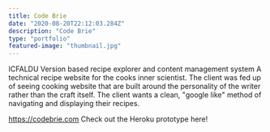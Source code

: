 ```yaml
---
title: Code Brie
date: "2020-08-20T22:12:03.284Z"
description: "Code Brie"
type: "portfolio"
featured-image: "thumbnail.jpg"
---
```


ICFALDU
Version based recipe explorer and content management system
A technical recipe website for the cooks inner scientist. The client was fed up of seeing cooking website that are built around the personality of the writer rather than the craft itself. The client wants a clean, \"google like\" method of navigating and displaying their recipes.

https://codebrie.com
Check out the Heroku prototype here!
